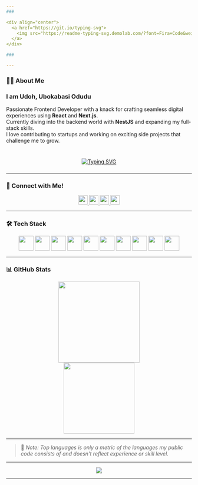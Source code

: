 ```yaml
---
###

<div align="center">
  <a href="https://git.io/typing-svg">
    <img src="https://readme-typing-svg.demolab.com/?font=Fira+Code&weight=600&size=30&pause=500&color=22D3EE&center=true&vCenter=true&width=435&lines=Hello+World!" alt="Typing SVG" />
  </a>
</div>

###

---
```


### 👨‍💻 About Me

<h3>I am Udoh, Ubokabasi Odudu</h3>

<p>
  Passionate Frontend Developer with a knack for crafting seamless digital experiences using <strong>React</strong> and <strong>Next.js</strong>.<br>
  Currently diving into the backend world with <strong>NestJS</strong> and expanding my full-stack skills.<br>
  I love contributing to startups and working on exciting side projects that challenge me to grow.<br><br>
</p>

###

<div align="center">
  <a href="https://git.io/typing-svg">
    <img src="https://readme-typing-svg.demolab.com?font=Fira+Code&duration=3000&pause=500&color=22D3EE&center=true&vCenter=true&width=500&lines=Crafting+delightful+user+experiences;Building+pixel+perfect+designs;Learning+something+new+everyday" alt="Typing SVG" />
  </a>
</div>

###

---

### 🤝 Connect with Me!

<div align="center">
  <a href="https://www.linkedin.com/in/ubokabasi-udoh/" target="_blank">
    <img src="https://img.shields.io/static/v1?message=LinkedIn&logo=linkedin&label=&color=0077B5&logoColor=white&labelColor=&style=for-the-badge" height="25" />
  </a>
  <a href="mailto:ubokabasi135@gmail.com" target="_blank">
    <img src="https://img.shields.io/static/v1?message=Gmail&logo=gmail&label=&color=D14836&logoColor=white&labelColor=&style=for-the-badge" height="25" />
  </a>
  <a href="https://wa.link/janzun" target="_blank">
    <img src="https://img.shields.io/static/v1?message=Whatsapp&logo=whatsapp&label=&color=25D366&logoColor=white&labelColor=&style=for-the-badge" height="25" />
  </a>
  <a href="https://t.me/basiudoh" target="_blank">
    <img src="https://img.shields.io/static/v1?message=Telegram&logo=telegram&label=&color=2CA5E0&logoColor=white&labelColor=&style=for-the-badge" height="25" />
  </a>
</div>

---

### 🛠 Tech Stack

<div align="center">
  <img src="https://cdn.jsdelivr.net/gh/devicons/devicon/icons/react/react-original.svg" height="40" />
  <img src="https://cdn.jsdelivr.net/gh/devicons/devicon/icons/nextjs/nextjs-original.svg" height="40" />
  <img src="https://cdn.jsdelivr.net/gh/devicons/devicon/icons/javascript/javascript-original.svg" height="40" />
  <img src="https://cdn.jsdelivr.net/gh/devicons/devicon/icons/typescript/typescript-original.svg" height="40" />
  <img src="https://cdn.jsdelivr.net/gh/devicons/devicon/icons/nodejs/nodejs-original.svg" height="40" />
  <img src="https://cdn.jsdelivr.net/gh/devicons/devicon/icons/firebase/firebase-plain.svg" height="40" />
  <img src="https://cdn.jsdelivr.net/gh/devicons/devicon/icons/git/git-original.svg" height="40" />
  <img src="https://cdn.jsdelivr.net/gh/devicons/devicon/icons/figma/figma-original.svg" height="40" />
  <img src="https://cdn.jsdelivr.net/gh/devicons/devicon/icons/canva/canva-original.svg" height="40" />
  <img src="https://cdn.jsdelivr.net/gh/devicons/devicon/icons/slack/slack-original.svg" height="40" />
</div>

---

### 📊 GitHub Stats

<div align="center">
  <img src="https://streak-stats.demolab.com?user=basii199&theme=algolia&hide_border=false&border_radius=5&order=3" height="220" />
</div>

<div align="center">
  <img src="https://github-readme-stats.vercel.app/api/top-langs?username=basii199&langs_count=10&show_icons=true&locale=en&layout=compact&theme=algolia" height="192px"/>
</div>

---

> 📝 *Note: Top languages is only a metric of the languages my public code consists of and doesn't reflect experience or skill level.*

---

<div align="center">
  <img src="https://visitor-badge.laobi.icu/badge?page_id=basii199.basii199" />
</div>

---

